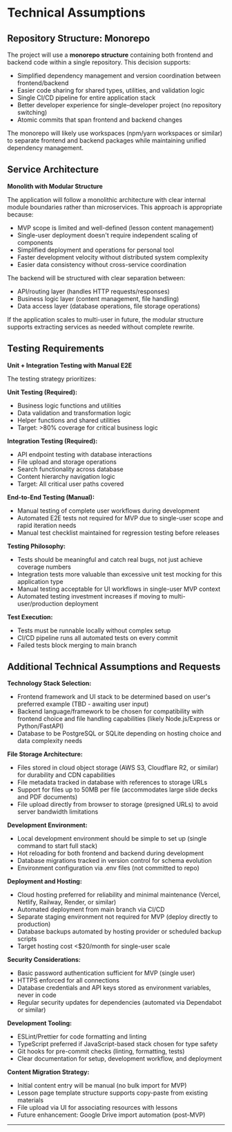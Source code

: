 # Technical Assumptions

## Repository Structure: Monorepo

The project will use a **monorepo structure** containing both frontend and backend code within a single repository. This decision supports:

- Simplified dependency management and version coordination between frontend/backend
- Easier code sharing for shared types, utilities, and validation logic
- Single CI/CD pipeline for entire application stack
- Better developer experience for single-developer project (no repository switching)
- Atomic commits that span frontend and backend changes

The monorepo will likely use workspaces (npm/yarn workspaces or similar) to separate frontend and backend packages while maintaining unified dependency management.

## Service Architecture

**Monolith with Modular Structure**

The application will follow a monolithic architecture with clear internal module boundaries rather than microservices. This approach is appropriate because:

- MVP scope is limited and well-defined (lesson content management)
- Single-user deployment doesn't require independent scaling of components
- Simplified deployment and operations for personal tool
- Faster development velocity without distributed system complexity
- Easier data consistency without cross-service coordination

The backend will be structured with clear separation between:

- API/routing layer (handles HTTP requests/responses)
- Business logic layer (content management, file handling)
- Data access layer (database operations, file storage operations)

If the application scales to multi-user in future, the modular structure supports extracting services as needed without complete rewrite.

## Testing Requirements

**Unit + Integration Testing with Manual E2E**

The testing strategy prioritizes:

**Unit Testing (Required):**

- Business logic functions and utilities
- Data validation and transformation logic
- Helper functions and shared utilities
- Target: >80% coverage for critical business logic

**Integration Testing (Required):**

- API endpoint testing with database interactions
- File upload and storage operations
- Search functionality across database
- Content hierarchy navigation logic
- Target: All critical user paths covered

**End-to-End Testing (Manual):**

- Manual testing of complete user workflows during development
- Automated E2E tests not required for MVP due to single-user scope and rapid iteration needs
- Manual test checklist maintained for regression testing before releases

**Testing Philosophy:**

- Tests should be meaningful and catch real bugs, not just achieve coverage numbers
- Integration tests more valuable than excessive unit test mocking for this application type
- Manual testing acceptable for UI workflows in single-user MVP context
- Automated testing investment increases if moving to multi-user/production deployment

**Test Execution:**

- Tests must be runnable locally without complex setup
- CI/CD pipeline runs all automated tests on every commit
- Failed tests block merging to main branch

## Additional Technical Assumptions and Requests

**Technology Stack Selection:**

- Frontend framework and UI stack to be determined based on user's preferred example (TBD - awaiting user input)
- Backend language/framework to be chosen for compatibility with frontend choice and file handling capabilities (likely Node.js/Express or Python/FastAPI)
- Database to be PostgreSQL or SQLite depending on hosting choice and data complexity needs

**File Storage Architecture:**

- Files stored in cloud object storage (AWS S3, Cloudflare R2, or similar) for durability and CDN capabilities
- File metadata tracked in database with references to storage URLs
- Support for files up to 50MB per file (accommodates large slide decks and PDF documents)
- File upload directly from browser to storage (presigned URLs) to avoid server bandwidth limitations

**Development Environment:**

- Local development environment should be simple to set up (single command to start full stack)
- Hot reloading for both frontend and backend during development
- Database migrations tracked in version control for schema evolution
- Environment configuration via .env files (not committed to repo)

**Deployment and Hosting:**

- Cloud hosting preferred for reliability and minimal maintenance (Vercel, Netlify, Railway, Render, or similar)
- Automated deployment from main branch via CI/CD
- Separate staging environment not required for MVP (deploy directly to production)
- Database backups automated by hosting provider or scheduled backup scripts
- Target hosting cost <$20/month for single-user scale

**Security Considerations:**

- Basic password authentication sufficient for MVP (single user)
- HTTPS enforced for all connections
- Database credentials and API keys stored as environment variables, never in code
- Regular security updates for dependencies (automated via Dependabot or similar)

**Development Tooling:**

- ESLint/Prettier for code formatting and linting
- TypeScript preferred if JavaScript-based stack chosen for type safety
- Git hooks for pre-commit checks (linting, formatting, tests)
- Clear documentation for setup, development workflow, and deployment

**Content Migration Strategy:**

- Initial content entry will be manual (no bulk import for MVP)
- Lesson page template structure supports copy-paste from existing materials
- File upload via UI for associating resources with lessons
- Future enhancement: Google Drive import automation (post-MVP)

---

